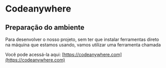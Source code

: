 # Codeanywhere

## Preparação do ambiente

Para desenvolver o nosso projeto, sem ter que instalar ferramentas direto na máquina que estamos usando, vamos utilizar uma ferramenta chamada 

Você pode acessá-la aqui: [https://codeanywhere.com](https://codeanywhere.com)
